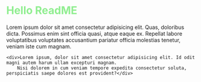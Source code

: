 <!DOCTYPE html>
<html lang="en">

<head>
    <meta charset="UTF-8">
    <meta name="viewport" content="width=device-width, initial-scale=1.0">
    <title>Document</title>

</head>

<body>
    <h1 style="color: lightgreen;">Hello ReadME</h1>
    <p>Lorem ipsum dolor sit amet consectetur adipisicing elit. Quas, doloribus dicta. Possimus enim sint officia quasi,
        atque eaque ex. Repellat labore voluptatibus voluptates accusantium pariatur officia molestias tenetur, veniam
        iste cum magnam.</p>

    <div>Lorem ipsum, dolor sit amet consectetur adipisicing elit. Id odit magni autem harum ullam excepturi magnam.
        Nisi dolorem in cum veniam tempore expedita consectetur soluta, perspiciatis saepe dolores est provident?</div>
</body>

</html>
